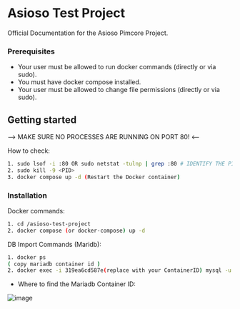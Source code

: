 # Asioso Test Project

Official Documentation for the Asioso Pimcore Project.

### Prerequisites

* Your user must be allowed to run docker commands (directly or via sudo).
* You must have docker compose installed.
* Your user must be allowed to change file permissions (directly or via sudo).

## Getting started

--> MAKE SURE NO PROCESSES ARE RUNNING ON PORT 80! <--

How to check:
```bash
1. sudo lsof -i :80 OR sudo netstat -tulnp | grep :80 # IDENTIFY THE PID OF THE PROCESS RUNNING ON PORT 80 TCP
2. sudo kill -9 <PID>
3. docker compose up -d (Restart the Docker container)
```

### Installation

Docker commands:
```bash
1. cd /asioso-test-project
2. docker compose (or docker-compose) up -d
```

DB Import Commands (Maridb):
```bash
1. docker ps 
( copy mariadb container id )
2. docker exec -i 319ea6cd587e(replace with your ContainerID) mysql -u root -pROOT pimcore < pimcore_db.sql ( sql dump file name) ( you need to run this command where your db.sql file located)
```
- Where to find the Mariadb Container ID:

![image](https://github.com/user-attachments/assets/6885783f-792e-4855-bc08-92285fa7703d)
